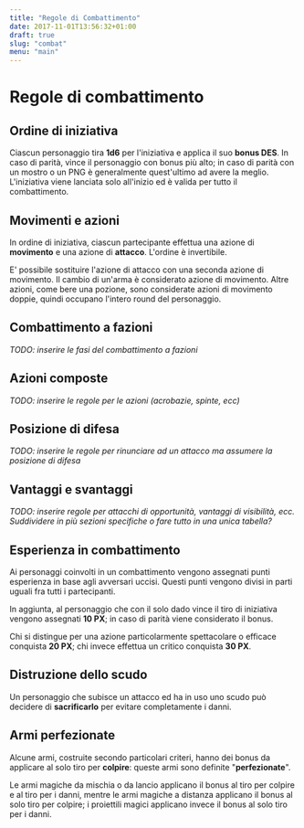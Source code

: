 ```yaml
---
title: "Regole di Combattimento"
date: 2017-11-01T13:56:32+01:00
draft: true
slug: "combat"
menu: "main"
---
```

# Regole di combattimento

## Ordine di iniziativa

Ciascun personaggio tira **1d6** per l'iniziativa e applica il suo **bonus DES**. In caso di parità, vince il personaggio con bonus più alto; in caso di parità con un mostro o un PNG è generalmente quest'ultimo ad avere la meglio. L'iniziativa viene lanciata solo all'inizio ed è valida per tutto il combattimento.

## Movimenti e azioni

In ordine di iniziativa, ciascun partecipante effettua una azione di **movimento** e una azione di **attacco**. L'ordine è invertibile.

E' possibile sostituire l'azione di attacco con una seconda azione di movimento. Il cambio di un'arma è considerato azione di movimento. Altre azioni, come bere una pozione, sono considerate azioni di movimento doppie, quindi occupano l'intero round del personaggio.

## Combattimento a fazioni

*TODO: inserire le fasi del combattimento a fazioni*

## Azioni composte

*TODO: inserire le regole per le azioni (acrobazie, spinte, ecc)*

## Posizione di difesa

*TODO: inserire le regole per rinunciare ad un attacco ma assumere la posizione di difesa*

## Vantaggi e svantaggi

*TODO: inserire regole per attacchi di opportunità, vantaggi di visibilità, ecc. Suddividere in più sezioni specifiche o fare tutto in una unica tabella?*

## Esperienza in combattimento

Ai personaggi coinvolti in un combattimento vengono assegnati punti esperienza in base agli avversari uccisi. Questi punti vengono divisi in parti uguali fra tutti i partecipanti.

In aggiunta, al personaggio che con il solo dado vince il tiro di iniziativa vengono assegnati **10 PX**; in caso di parità viene considerato il bonus.

Chi si distingue per una azione particolarmente spettacolare o efficace conquista **20 PX**; chi invece effettua un critico conquista **30 PX**.

## Distruzione dello scudo

Un personaggio che subisce un attacco ed ha in uso uno scudo può decidere di **sacrificarlo** per evitare completamente i danni.

## Armi perfezionate

Alcune armi, costruite secondo particolari criteri, hanno dei bonus da applicare al solo tiro per **colpire**: queste armi sono definite "**perfezionate**".

Le armi magiche da mischia o da lancio applicano il bonus al tiro per colpire e al tiro per i danni, mentre le armi magiche a distanza applicano il bonus al solo tiro per colpire; i proiettili magici applicano invece il bonus al solo tiro per i danni.